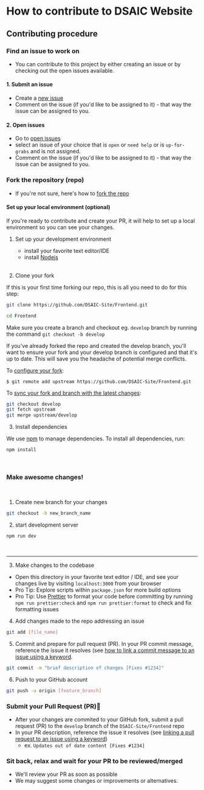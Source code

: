 # How to contribute to DSAIC Website

## Contributing procedure

### Find an issue to work on

- You can contribute to this project by either creating an issue or by checking out the open issues available.

#### 1. Submit an issue

- Create a [new issue](https://github.com/DSAIC-Site/Frontend/issues)
- Comment on the issue (if you'd like to be assigned to it) - that way the issue can be assigned to you.

#### 2. Open issues

- Go to [open issues](https://github.com/DSAIC-Site/Frontend/issues)
- select an issue of your choice that is `open` or `need help` or is `up-for-grabs` and is not assigned.
- Comment on the issue (if you'd like to be assigned to it) - that way the issue can be assigned to you.

### Fork the repository (repo)

- If you're not sure, here's how to [fork the repo](https://help.github.com/en/articles/fork-a-repo)

#### Set up your local environment (optional)

If you're ready to contribute and create your PR, it will help to set up a local environment so you can see your changes.

1. Set up your development environment

   - install your favorite text editor/IDE
   - install [Nodejs](nodejs.org)

   <br>

2. Clone your fork

If this is your first time forking our repo, this is all you need to do for this step:

```bash
git clone https://github.com/DSAIC-Site/Frontend.git
```

```bash
cd Frontend
```

Make sure you create a branch and checkout eg. `develop` branch by running the command `git checkout -b develop`

If you've already forked the repo and created the develop branch, you'll want to ensure your fork and your develop branch is configured and that it's up to date. This will save you the headache of potential merge conflicts.

To [configure your fork](https://docs.github.com/en/github/collaborating-with-issues-and-pull-requests/configuring-a-remote-for-a-fork):

```
$ git remote add upstream https://github.com/DSAIC-Site/Frontend.git
```

To [sync your fork and branch with the latest changes](https://docs.github.com/en/github/collaborating-with-issues-and-pull-requests/syncing-a-fork):

```bash
git checkout develop
git fetch upstream
git merge upstream/develop
```

3. Install dependencies

We use [npm](https://www.npmjs.com/) to manage dependencies. To install all dependencies, run:

```bash
npm install
```

<br>

### Make awesome changes!

<br>

1. Create new branch for your changes

```bash
git checkout -b new_branch_name
```

2. start development server

```bash
npm run dev
```

<br>

---

3. Make changes to the codebase

- Open this directory in your favorite text editor / IDE, and see your changes live by visiting `localhost:3000` from your browser
- Pro Tip: Explore scripts within `package.json` for more build options
- Pro Tip: Use [Prettier](https://prettier.io/) to format your code before committing by running `npm run prettier:check` and `npm run prettier:format` to check and fix formatting issues

4. Add changes made to the repo addressing an issue

```bash
git add [file_name]
```

5. Commit and prepare for pull request (PR). In your PR commit message, reference the issue it resolves (see [how to link a commit message to an issue using a keyword](https://docs.github.com/en/free-pro-team@latest/github/managing-your-work-on-github/linking-a-pull-request-to-an-issue#linking-a-pull-request-to-an-issue-using-a-keyword).

```bash
git commit -m "brief description of changes [Fixes #1234]"
```

6. Push to your GitHub account

```bash
git push -u origin [feature_branch]
```

### Submit your Pull Request (PR)🚀

- After your changes are commited to your GitHub fork, submit a pull request (PR) to the `develop` branch of the `DSAIC-Site/Frontend` repo
- In your PR description, reference the issue it resolves (see [linking a pull request to an issue using a keyword](https://docs.github.com/en/free-pro-team@latest/github/managing-your-work-on-github/linking-a-pull-request-to-an-issue#linking-a-pull-request-to-an-issue-using-a-keyword))
  - ex. `Updates out of date content [Fixes #1234]`

### Sit back, relax and wait for your PR to be reviewed/merged

- We'll review your PR as soon as possible
- We may suggest some changes or improvements or alternatives.
